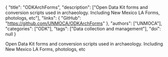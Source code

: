 {
  "title": "ODKArchForms",
  "description": ["Open Data Kit forms and conversion scripts used in archaeology. Including New Mexico LA Forms, photologs, etc"],
  "links": {
    "GitHub": "https://github.com/UNMOCA/ODKArchForms"
  },
  "authors": ["UNMOCA"],
  "categories": ["ODK"],
  "tags": ["Data collection and management"],
  "doi": null
}

<!-- Generated by csv2md.R – do not edit by hand -->

Open Data Kit forms and conversion scripts used in archaeology. Including New Mexico LA Forms, photologs, etc